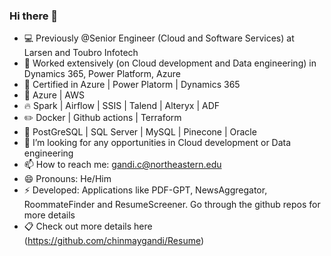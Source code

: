 ### Hi there 👋


- 💻 Previously @Senior Engineer (Cloud and Software Services) at Larsen and Toubro Infotech
- 💎 Worked extensively (on Cloud development and Data engineering) in Dynamics 365, Power Platform, Azure
- 🎯 Certified in Azure | Power Platorm | Dynamics 365
- 🌱 Azure | AWS
- 🔥 Spark | Airflow | SSIS | Talend | Alteryx | ADF
- ✏️ Docker | Github actions | Terraform
- 💾 PostGreSQL | SQL Server | MySQL | Pinecone | Oracle
- 👯 I’m looking for any opportunities in Cloud development or Data engineering
- 📫 How to reach me: gandi.c@northeastern.edu
- 😄 Pronouns: He/Him
- ⚡ Developed: Applications like PDF-GPT, NewsAggregator, RoommateFinder and ResumeScreener. Go through the github repos for more details
- 📋 Check out more details here (https://github.com/chinmaygandi/Resume)
